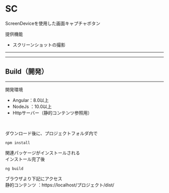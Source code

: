 # SC

ScreenDeviceを使用した画面キャプチャボタン

提供機能

- スクリーンショットの撮影
----


----
## Build（開発）
----
開発環境
- Angular：8.0以上
- NodeJs ：10.0以上
- Httpサーバー（静的コンテンツ参照用）
<br>


ダウンロード後に、プロジェクトフォルダ内で

`npm install`

関連パッケージがインストールされる<br>
インストール完了後

`ng build`

ブラウザより下記にアクセス<br>
静的コンテンツ  ：https://localhost/プロジェクト/dist/<br>



